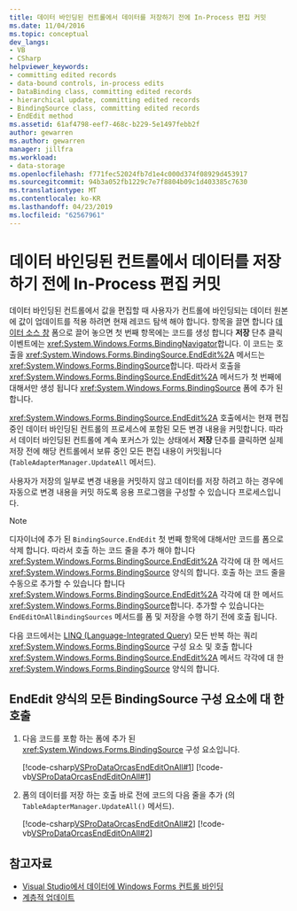 ```yaml
---
title: 데이터 바인딩된 컨트롤에서 데이터를 저장하기 전에 In-Process 편집 커밋
ms.date: 11/04/2016
ms.topic: conceptual
dev_langs:
- VB
- CSharp
helpviewer_keywords:
- committing edited records
- data-bound controls, in-process edits
- DataBinding class, committing edited records
- hierarchical update, committing edited records
- BindingSource class, committing edited records
- EndEdit method
ms.assetid: 61af4798-eef7-468c-b229-5e1497febb2f
author: gewarren
ms.author: gewarren
manager: jillfra
ms.workload:
- data-storage
ms.openlocfilehash: f771fec52024fb7d1e4c000d374f08929d453917
ms.sourcegitcommit: 94b3a052fb1229c7e7f8804b09c1d403385c7630
ms.translationtype: MT
ms.contentlocale: ko-KR
ms.lasthandoff: 04/23/2019
ms.locfileid: "62567961"
---
```

# <a name="commit-in-process-edits-on-data-bound-controls-before-saving-data"></a>데이터 바인딩된 컨트롤에서 데이터를 저장하기 전에 In-Process 편집 커밋

데이터 바인딩된 컨트롤에서 값을 편집할 때 사용자가 컨트롤에 바인딩되는 데이터 원본에 값이 업데이트를 적용 하려면 현재 레코드 탐색 해야 합니다. 항목을 끌면 합니다 [데이터 소스 창](add-new-data-sources.md) 폼으로 끌어 놓으면 첫 번째 항목에는 코드를 생성 합니다 **저장** 단추 클릭 이벤트에는 <xref:System.Windows.Forms.BindingNavigator>합니다. 이 코드는 호출을 <xref:System.Windows.Forms.BindingSource.EndEdit%2A> 메서드는 <xref:System.Windows.Forms.BindingSource>합니다. 따라서 호출을 <xref:System.Windows.Forms.BindingSource.EndEdit%2A> 메서드가 첫 번째에 대해서만 생성 됩니다 <xref:System.Windows.Forms.BindingSource> 폼에 추가 된 합니다.

<xref:System.Windows.Forms.BindingSource.EndEdit%2A> 호출에서는 현재 편집 중인 데이터 바인딩된 컨트롤의 프로세스에 포함된 모든 변경 내용을 커밋합니다. 따라서 데이터 바인딩된 컨트롤에 계속 포커스가 있는 상태에서 **저장** 단추를 클릭하면 실제 저장 전에 해당 컨트롤에서 보류 중인 모든 편집 내용이 커밋됩니다(`TableAdapterManager.UpdateAll` 메서드).

사용자가 저장의 일부로 변경 내용을 커밋하지 않고 데이터를 저장 하려고 하는 경우에 자동으로 변경 내용을 커밋 하도록 응용 프로그램을 구성할 수 있습니다 프로세스입니다.

> [!NOTE]
> 디자이너에 추가 된 `BindingSource.EndEdit` 첫 번째 항목에 대해서만 코드를 폼으로 삭제 합니다. 따라서 호출 하는 코드 줄을 추가 해야 합니다 <xref:System.Windows.Forms.BindingSource.EndEdit%2A> 각각에 대 한 메서드 <xref:System.Windows.Forms.BindingSource> 양식의 합니다. 호출 하는 코드 줄을 수동으로 추가할 수 있습니다 합니다 <xref:System.Windows.Forms.BindingSource.EndEdit%2A> 각각에 대 한 메서드 <xref:System.Windows.Forms.BindingSource>합니다. 추가할 수 있습니다는 `EndEditOnAllBindingSources` 메서드를 폼 및 저장을 수행 하기 전에 호출 됩니다.

다음 코드에서는 [LINQ (Language-Integrated Query)](/dotnet/csharp/linq/) 모든 반복 하는 쿼리 <xref:System.Windows.Forms.BindingSource> 구성 요소 및 호출 합니다 <xref:System.Windows.Forms.BindingSource.EndEdit%2A> 메서드 각각에 대 한 <xref:System.Windows.Forms.BindingSource> 양식의 합니다.

## <a name="to-call-endedit-for-all-bindingsource-components-on-a-form"></a>EndEdit 양식의 모든 BindingSource 구성 요소에 대 한 호출

1. 다음 코드를 포함 하는 폼에 추가 된 <xref:System.Windows.Forms.BindingSource> 구성 요소입니다.

     [!code-csharp[VSProDataOrcasEndEditOnAll#1](../data-tools/codesnippet/CSharp/commit-in-process-edits-on-data-bound-controls-before-saving-data_1.cs)]
     [!code-vb[VSProDataOrcasEndEditOnAll#1](../data-tools/codesnippet/VisualBasic/commit-in-process-edits-on-data-bound-controls-before-saving-data_1.vb)]

2. 폼의 데이터를 저장 하는 호출 바로 전에 코드의 다음 줄을 추가 (의 `TableAdapterManager.UpdateAll()` 메서드).

     [!code-csharp[VSProDataOrcasEndEditOnAll#2](../data-tools/codesnippet/CSharp/commit-in-process-edits-on-data-bound-controls-before-saving-data_2.cs)]
     [!code-vb[VSProDataOrcasEndEditOnAll#2](../data-tools/codesnippet/VisualBasic/commit-in-process-edits-on-data-bound-controls-before-saving-data_2.vb)]

## <a name="see-also"></a>참고자료

- [Visual Studio에서 데이터에 Windows Forms 컨트롤 바인딩](../data-tools/bind-windows-forms-controls-to-data-in-visual-studio.md)
- [계층적 업데이트](../data-tools/hierarchical-update.md)